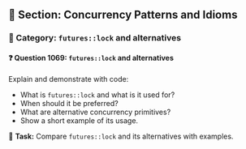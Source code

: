 ## 📘 Section: Concurrency Patterns and Idioms  
### 🔹 Category: `futures::lock` and alternatives  
#### ❓ Question 1069: `futures::lock` and alternatives

Explain and demonstrate with code:

- What is `futures::lock` and what is it used for?
- When should it be preferred?
- What are alternative concurrency primitives?
- Show a short example of its usage.

🔧 **Task:** Compare `futures::lock` and its alternatives with examples.
